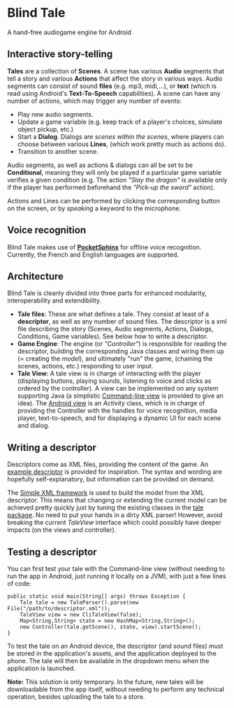 # Blind Tale

A hand-free audiogame engine for Android

## Interactive story-telling

**Tales** are a collection of **Scenes**. A scene has various **Audio** segments that tell a story and various **Actions** that affect the story in various ways. Audio segments can consist of sound **files** (e.g. mp3, midi,...), or **text** (which is read using Android's **Text-To-Speech** capabilities). A scene can have any number of actions, which may trigger any number of events:

 * Play new audio segments.
 * Update a game variable (e.g. keep track of a player's choices, simulate object pickup, etc.)
 * Start a **Dialog**. Dialogs are *scenes within the scenes*, where players can choose between various **Lines**, (which work pretty much as actions do).
 * Transition to another scene.

Audio segments, as well as actions & dialogs can all be set to be **Conditional**, meaning they will only be played if a particular game variable verifies a given condition (e.g. The action *"Slay the dragon"* is available only if the player has performed beforehand the *"Pick-up the sword"* action).

Actions and Lines can be performed by clicking the corresponding button on the screen, or by *speaking* a keyword to the microphone.

## Voice recognition

Blind Tale makes use of [**PocketSphinx**](https://github.com/cmusphinx/pocketsphinx) for offline voice recognition. Currently, the French and English languages are supported.

## Architecture

Blind Tale is cleanly divided into three parts for enhanced modularity, interoperability and extendibility.
 * **Tale files**: These are what defines a tale. They consist at least of a **descriptor**, as well as any number of sound files. The descriptor is a xml file describing the story (Scenes, Audio segments, Actions, Dialogs, Conditions, Game variables). See below how to write a descriptor.
 * **Game Engine**: The engine (or *"Controller"*) is responsible for reading the descriptor, building the corresponding Java classes and wiring them up (= creating the *model*), and ultimately "run" the game, (chaining the scenes, actions, etc.) responding to user input.
 * **Tale View**: A tale view is in charge of interacting with the player (displaying buttons, playing sounds, listening to voice and clicks as ordered by the controller). A view can be implemented on any system supporting Java (a simplistic [Command-line view](app/src/main/java/tk/thebrightstuff/blindtale/view/CliTaleView.java) is provided to give an idea). The [Android view](app/src/main/java/tk/thebrightstuff/blindtale/view/SceneActivity.java) is an *Activity* class, which is in charge of providing the Controller with the handles for voice recognition, media player, text-to-speech, and for displaying a dynamic UI for each scene and dialog.

## Writing a descriptor

Descriptors come as XML files, providing the content of the game. An [example descriptor](app/src/main/assets/labyrinth/descriptor.xml) is provided for inspiration. The syntax and wording are hopefully self-explanatory, but information can be provided on demand.

The [Simple XML framework](http://simple.sourceforge.net/) is used to build the model from the XML descriptor. This means that changing or extending the current model can be achieved pretty quickly just by tuning the existing classes in the [tale package](app/src/main/java/tk/thebrightstuff/blindtale/tale). No need to put your hands in a dirty XML parser! However, avoid breaking the current *TaleView* interface which could possibly have deeper impacts (on the views and controller).

## Testing a descriptor

You can first test your tale with the Command-line view (without needing to run the app in Android, just running it locally on a JVM), with just a few lines of code:

    public static void main(String[] args) throws Exception {
        Tale tale = new TaleParser().parse(new File("/path/to/descriptor.xml"));
        TaleView view = new CliTaleView(false);
        Map<String,String> state = new HashMap<String,String>();
        new Controller(tale.getScene(), state, view).startScene();
    }

To test the tale on an Android device, the descriptor (and sound files) must be stored in the application's assets, and the application deployed to the phone. The tale will then be available in the dropdown menu when the application is launched.

**Note:** This solution is only temporary. In the future, new tales will be downloadable from the app itself, without needing to perform any technical operation, besides uploading the tale to a store.
